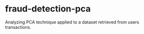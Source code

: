 # fraud-detection-pca
Analyzing PCA technique applied to a dataset retrieved from users transactions.
